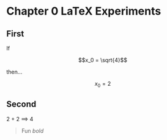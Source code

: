 # Chapter 0 LaTeX Experiments
## First
If
```math
x_0 = \sqrt{4}
```
then...
```math
x_0 = 2
```
## Second
2 + 2 	$\implies$ 4
> Fun
*bold*
